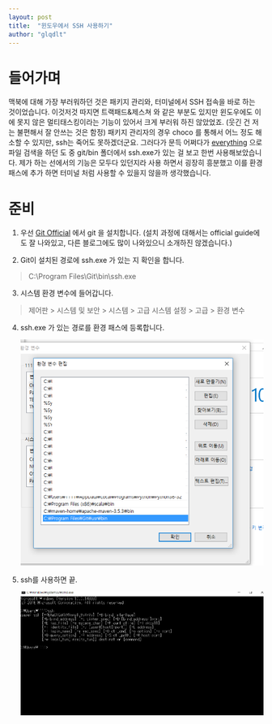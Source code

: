 ```yaml
---
layout: post
title:  "윈도우에서 SSH 사용하기"
author: "glqdlt"
---
```



# 들어가며

맥북에 대해 가장 부러워하던 것은 패키지 관리와, 터미널에서 SSH 접속을 바로 하는 것이었습니다. 이것저것 따지면 트랙패드&제스쳐 와 같은 부분도 있지만 윈도우에도 이에 못지 않은 멀티태스킹이라는 기능이 있어서 크게 부러워 하진 않았었죠. (웃긴 건 저는 불편해서 잘 안쓰는 것은 함정) 패키지 관리자의 경우 choco 를 통해서 어느 정도 해소할 수 있지만, ssh는 죽어도 못하겠더군요. 그러다가 문득 어쩌다가 [everything](https://www.voidtools.com/ko-kr/) 으로 파일 검색을 하던 도 중 git/bin 폴더에서 ssh.exe가 있는 걸 보고 한번 사용해보았습니다. 제가 하는 선에서의 기능은 모두다 있던지라 사용 하면서 굉장히 흥분했고 이를 환경 패스에 추가 하면 터미널 처럼 사용할 수 있을지 않을까 생각했습니다.

# 준비

1. 우선 [Git Official](https://git-scm.com/) 에서 git 을 설치합니다. (설치 과정에 대해서는 official guide에도 잘 나와있고, 다른 블로그에도 많이 나와있으니 소개하진 않겠습니다.)

2. Git이 설치된 경로에 ssh.exe 가 있는 지 확인을 합니다.

> C:\Program Files\Git\bin\ssh.exe

3. 시스템 환경 변수에 들어갑니다.

> 제어판 > 시스템 및 보안 > 시스템 > 고급 시스템 설정 > 고급 > 환경 변수

4. ssh.exe 가 있는 경로를 환경 패스에 등록합니다.

    <img src ="/images/systempath.PNG"/>


5. ssh를 사용하면 끝.

   <img src ="/images/usessh.PNG"/>